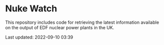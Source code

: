# Nuke Watch

This repository includes code for retrieving the latest information available on the output of EDF nuclear power plants in the UK.

Last updated: 2022-09-10 03:39